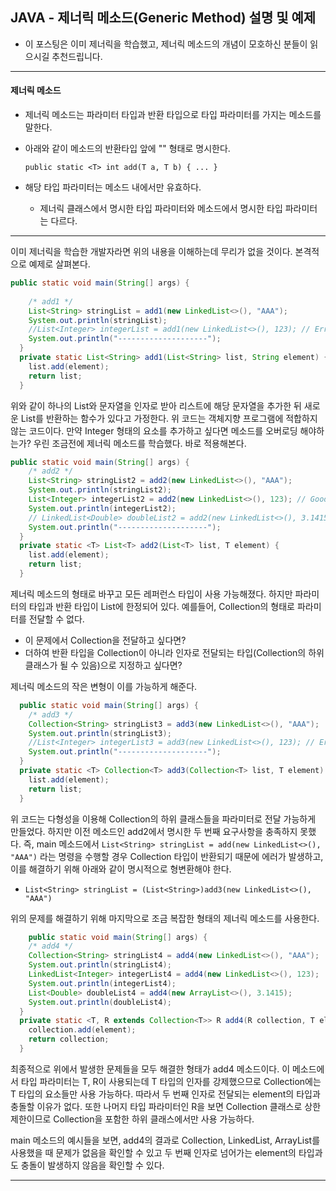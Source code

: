 ## JAVA - 제너릭 메소드(Generic Method) 설명 및 예제

- 이 포스팅은 이미 제너릭을 학습했고, 제너릭 메소드의 개념이 모호하신 분들이 읽으시길 추천드립니다.

---

#### 제너릭 메소드

- 제너릭 메소드는 파라미터 타입과 반환 타입으로 타입 파라미터를 가지는 메소드를 말한다.

- 아래와 같이 메소드의 반환타입 앞에 "<T>" 형태로 명시한다.

  `public static <T> int add(T a, T b) { ... } `

- 해당 타입 파라미터는 메소드 내에서만 유효하다.
  - 제너릭 클래스에서 명시한 타입 파라미터와 메소드에서 명시한 타입 파라미터는 다르다.

---

이미 제너릭을 학습한 개발자라면 위의 내용을 이해하는데 무리가 없을 것이다. 본격적으로 예제로 살펴본다.

```java
public static void main(String[] args) {
    
    /* add1 */
    List<String> stringList = add1(new LinkedList<>(), "AAA");
    System.out.println(stringList);
    //List<Integer> integerList = add1(new LinkedList<>(), 123); // Error
    System.out.println("--------------------");
  }  
  private static List<String> add1(List<String> list, String element) {
    list.add(element); 
    return list;
  }
```

위와 같이 하나의 List와 문자열을 인자로 받아 리스트에 해당 문자열을 추가한 뒤 새로운 List를 반환하는 함수가 있다고 가정한다. 위 코드는 객체지향 프로그램에 적합하지 않는 코드이다. 만약 Integer 형태의 요소를 추가하고 싶다면 메소드를 오버로딩 해야하는가? 우린 조금전에 제너릭 메소드를 학습했다. 바로 적용해본다.

```java
public static void main(String[] args) {    
    /* add2 */
    List<String> stringList2 = add2(new LinkedList<>(), "AAA");
    System.out.println(stringList2);
    List<Integer> integerList2 = add2(new LinkedList<>(), 123); // Good
    System.out.println(integerList2);
    // LinkedList<Double> doubleList2 = add2(new LinkedList<>(), 3.1415); // Error    
    System.out.println("--------------------");
  }
  private static <T> List<T> add2(List<T> list, T element) {
    list.add(element);
    return list;
  }
```

제너릭 메소드의 형태로 바꾸고 모든 레퍼런스 타입이 사용 가능해졌다. 하지만 파라미터의 타입과 반환 타입이 List에 한정되어 있다. 예를들어, Collection의 형태로 파라미터를 전달할 수 없다. 

- 이 문제에서 Collection을 전달하고 싶다면? 
- 더하여 반환 타입을 Collection이 아니라 인자로 전달되는 타입(Collection의 하위 클래스가 될 수 있음)으로 지정하고 싶다면? 

제너릭 메소드의 작은 변형이 이를 가능하게 해준다.

```java
  public static void main(String[] args) {
    /* add3 */
    Collection<String> stringList3 = add3(new LinkedList<>(), "AAA");
    System.out.println(stringList3);
    //List<Integer> integerList3 = add3(new LinkedList<>(), 123); // Error
    System.out.println("--------------------");
  }
  private static <T> Collection<T> add3(Collection<T> list, T element) {
    list.add(element);
    return list;
  }
```

위 코드는 다형성을 이용해 Collection의 하위 클래스들을 파라미터로 전달 가능하게 만들었다. 하지만 이전 메소드인 add2에서 명시한 두 번째 요구사항을 충족하지 못했다. 즉, main 메소드에서 `List<String> stringList = add(new LinkedList<>(), "AAA")` 라는 명령을 수행할 경우 Collection 타입이 반환되기 때문에 에러가 발생하고, 이를 해결하기 위해 아래와 같이 명시적으로 형변환해야 한다.

- `List<String> stringList = (List<String>)add3(new LinkedList<>(), "AAA")`

위의 문제를 해결하기 위해 마지막으로 조금 복잡한 형태의 제너릭 메소드를 사용한다.

```java
    public static void main(String[] args) {
    /* add4 */
    Collection<String> stringList4 = add4(new LinkedList<>(), "AAA");
    System.out.println(stringList4);
    LinkedList<Integer> integerList4 = add4(new LinkedList<>(), 123);
    System.out.println(integerList4);
    List<Double> doubleList4 = add4(new ArrayList<>(), 3.1415);
    System.out.println(doubleList4);
  }
  private static <T, R extends Collection<T>> R add4(R collection, T element) {
    collection.add(element);
    return collection;
  }
```

최종적으로 위에서 발생한 문제들을 모두 해결한 형태가 add4 메소드이다. 이 메소드에서 타입 파라미터는 T, R이 사용되는데 T 타입의 인자를 강제했으므로 Collection에는 T 타입의 요소들만 사용 가능하다. 따라서 두 번째 인자로 전달되는 element의 타입과 충돌할 이유가 없다. 또한 나머지 타입 파라미터인 R을 보면 Collection 클래스로 상한 제한이므로 Collection을 포함한 하위 클래스에서만 사용 가능하다.

main 메소드의 예시들을 보면, add4의 결과로 Collection, LinkedList, ArrayList를 사용했을 때 문제가 없음을 확인할 수 있고 두 번째 인자로 넘어가는 element의 타입과도 충돌이 발생하지 않음을 확인할 수 있다.

---

